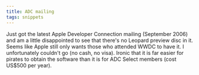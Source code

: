 ```yaml
---
title: ADC mailing
tags: snippets
---
```


Just got the latest Apple Developer Connection mailing (September 2006) and am a little disappointed to see that there's no Leopard preview disc in it. Seems like Apple still only wants those who attended WWDC to have it. I unfortunately couldn't go (no cash, no visa). Ironic that it is far easier for pirates to obtain the software than it is for ADC Select members (cost US$500 per year).
